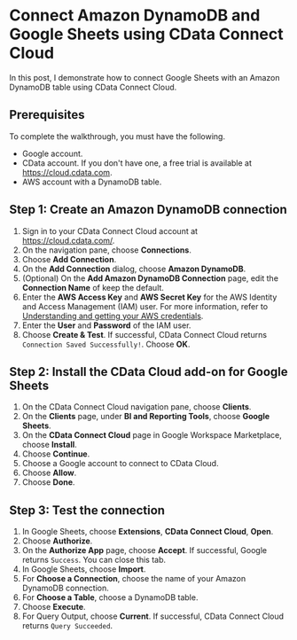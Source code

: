 # Connect Amazon DynamoDB and Google Sheets using CData Connect Cloud
In this post, I demonstrate how to connect Google Sheets with an Amazon DynamoDB table using CData Connect Cloud.

## Prerequisites
To complete the walkthrough, you must have the following.

* Google account.
* CData account. If you don't have one, a free trial is available at https://cloud.cdata.com.
* AWS account with a DynamoDB table.

## Step 1: Create an Amazon DynamoDB connection
1. Sign in to your CData Connect Cloud account at https://cloud.cdata.com/.
2. On the navigation pane, choose **Connections**.
3. Choose **Add Connection**.
4. On the **Add Connection** dialog, choose **Amazon DynamoDB**.
5. (Optional) On the **Add Amazon DynamoDB Connection** page, edit the **Connection Name** of keep the default.
6. Enter the **AWS Access Key** and **AWS Secret Key** for the AWS Identity and Access Management (IAM) user. For more information, refer to [Understanding and getting your AWS credentials](https://docs.aws.amazon.com/general/latest/gr/aws-sec-cred-types.html). 
7. Enter the **User** and **Password** of the IAM user.
8. Choose **Create & Test**. If successful, CData Connect Cloud returns `Connection Saved Successfully!`. Choose **OK**.

## Step 2: Install the CData Cloud add-on for Google Sheets
1. On the CData Connect Cloud navigation pane, choose **Clients**.
2. On the **Clients** page, under **BI and Reporting Tools**, choose **Google Sheets**.
3. On the **CData Connect Cloud** page in Google Workspace Marketplace, choose **Install**.
4. Choose **Continue**.
5. Choose a Google account to connect to CData Cloud.
6. Choose **Allow**.
7. Choose **Done**.

## Step 3: Test the connection
1. In Google Sheets, choose **Extensions**, **CData Connect Cloud**, **Open**.
2. Choose **Authorize**.
3. On the **Authorize App** page, choose **Accept**. If successful, Google returns `Success`. You can close this tab.
4. In Google Sheets, choose **Import**.
5. For **Choose a Connection**, choose the name of your Amazon DynamoDB connection.
6. For **Choose a Table**, choose a DynamoDB table.
7. Choose **Execute**.
8. For Query Output, choose **Current**. If successful, CData Connect Cloud returns `Query Succeeded`.
